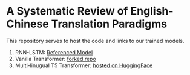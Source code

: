 # A Systematic Review of English-Chinese Translation Paradigms

This repository serves to host the code and links to our trained models.

1. RNN-LSTM: [Referenced Model](https://github.com/bentrevett/pytorch-seq2seq/blob/master/1%20-%20Sequence%20to%20Sequence%20Learning%20with%20Neural%20Networks.ipynb)
2. Vanilla Transformer: [forked repo](https://github.com/chence08/ChineseNMT)
3. Multi-linugual T5 Transformer: [hosted on HuggingFace](https://huggingface.co/chence08/mt5-small-iwslt2017-zh-en)

